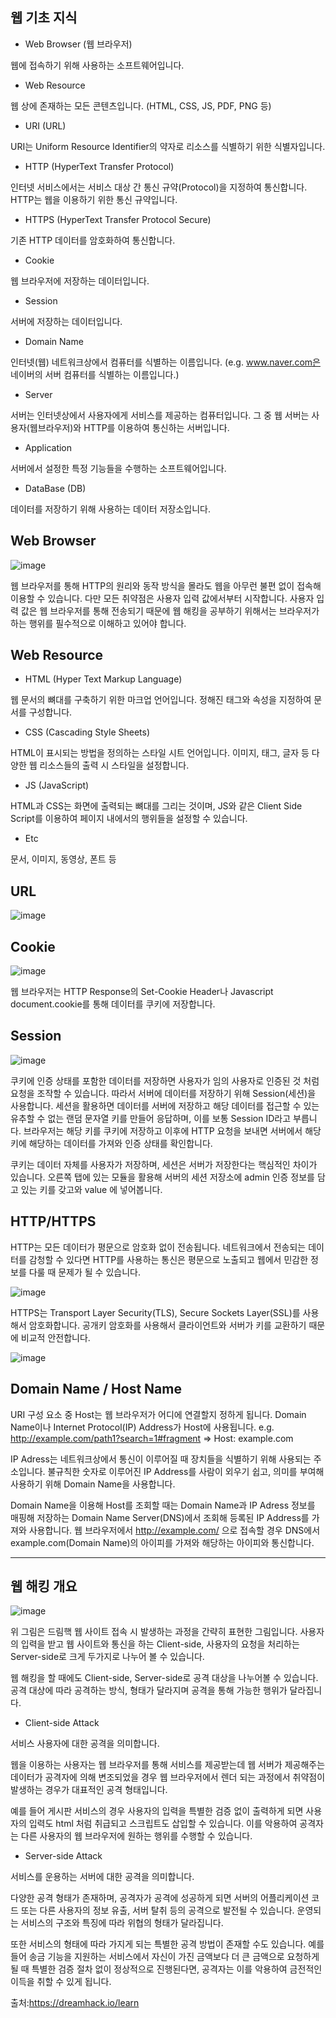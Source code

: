 <h2>웹 기초 지식</h2>

- Web Browser (웹 브라우저)

웹에 접속하기 위해 사용하는 소프트웨어입니다.

- Web Resource
  
웹 상에 존재하는 모든 콘텐츠입니다. (HTML, CSS, JS, PDF, PNG 등)

- URI (URL)

URI는 Uniform Resource Identifier의 약자로 리소스를 식별하기 위한 식별자입니다.

- HTTP (HyperText Transfer Protocol)

인터넷 서비스에서는 서비스 대상 간 통신 규약(Protocol)을 지정하여 통신합니다.
HTTP는 웹을 이용하기 위한 통신 규약입니다.

- HTTPS (HyperText Transfer Protocol Secure)

기존 HTTP 데이터를 암호화하여 통신합니다.

- Cookie

웹 브라우저에 저장하는 데이터입니다.

- Session

서버에 저장하는 데이터입니다.

- Domain Name

인터넷(웹) 네트워크상에서 컴퓨터를 식별하는 이름입니다. (e.g. www.naver.com은 네이버의 서버 컴퓨터를 식별하는 이름입니다.)

- Server

서버는 인터넷상에서 사용자에게 서비스를 제공하는 컴퓨터입니다.
그 중 웹 서버는 사용자(웹브라우저)와 HTTP를 이용하여 통신하는 서버입니다.

- Application

서버에서 설정한 특정 기능들을 수행하는 소프트웨어입니다.

- DataBase (DB)

데이터를 저장하기 위해 사용하는 데이터 저장소입니다.

<h2>Web Browser</h2>

![image](https://user-images.githubusercontent.com/62539341/95654387-a047c980-0b3a-11eb-8109-1c3360dcc762.png)

웹 브라우저를 통해 HTTP의 원리와 동작 방식을 몰라도 웹을 아무런 불편 없이 접속해 이용할 수 있습니다. 다만 모든 취약점은 사용자 입력 값에서부터 시작합니다. 사용자 입력 값은 웹 브라우저를 통해 전송되기 때문에 웹 해킹을 공부하기 위해서는 브라우저가 하는 행위를 필수적으로 이해하고 있어야 합니다.

<h2>Web Resource</h2>

- HTML (Hyper Text Markup Language)

웹 문서의 뼈대를 구축하기 위한 마크업 언어입니다.
정해진 태그와 속성을 지정하여 문서를 구성합니다.

- CSS (Cascading Style Sheets)

HTML이 표시되는 방법을 정의하는 스타일 시트 언어입니다.
이미지, 태그, 글자 등 다양한 웹 리소스들의 출력 시 스타일을 설정합니다.

- JS (JavaScript)

HTML과 CSS는 화면에 출력되는 뼈대를 그리는 것이며, JS와 같은 Client Side Script를 이용하여 페이지 내에서의 행위들을 설정할 수 있습니다.

- Etc

문서, 이미지, 동영상, 폰트 등


<h2>URL</h2>

![image](https://user-images.githubusercontent.com/62539341/95654463-1815f400-0b3b-11eb-94fd-3c57acde65e1.png)


<h2>Cookie</h2>

![image](https://user-images.githubusercontent.com/62539341/95654533-85298980-0b3b-11eb-87e5-7196233f83c9.png)

웹 브라우저는 HTTP Response의 Set-Cookie Header나 Javascript document.cookie를 통해 데이터를 쿠키에 저장합니다.

<h2>Session</h2>

![image](https://user-images.githubusercontent.com/62539341/95654561-b86c1880-0b3b-11eb-9bf1-49136ee0496d.png)

쿠키에 인증 상태를 포함한 데이터를 저장하면 사용자가 임의 사용자로 인증된 것 처럼 요청을 조작할 수 있습니다. 따라서 서버에 데이터를 저장하기 위해 Session(세션)을 사용합니다. 세션을 활용하면 데이터를 서버에 저장하고 해당 데이터를 접근할 수 있는 유추할 수 없는 랜덤 문자열 키를 만들어 응답하며, 이를 보통 Session ID라고 부릅니다. 브라우저는 해당 키를 쿠키에 저장하고 이후에 HTTP 요청을 보내면 서버에서 해당 키에 해당하는 데이터를 가져와 인증 상태를 확인합니다.

쿠키는 데이터 자체를 사용자가 저장하며, 세션은 서버가 저장한다는 핵심적인 차이가 있습니다. 오른쪽 탭에 있는 모듈을 활용해 서버의 세션 저장소에 admin 인증 정보를 담고 있는 키를 갖고와 value 에 넣어봅니다.

<h2>HTTP/HTTPS</h2>
HTTP는 모든 데이터가 평문으로 암호화 없이 전송됩니다. 네트워크에서 전송되는 데이터를 감청할 수 있다면 HTTP를 사용하는 통신은 평문으로 노출되고 웹에서 민감한 정보를 다룰 때 문제가 될 수 있습니다.

![image](https://user-images.githubusercontent.com/62539341/95654598-fe28e100-0b3b-11eb-98f3-3471e6f85a69.png)

HTTPS는 Transport Layer Security(TLS), Secure Sockets Layer(SSL)를 사용해서 암호화합니다. 공개키 암호화를 사용해서 클라이언트와 서버가 키를 교환하기 때문에 비교적 안전합니다.

![image](https://user-images.githubusercontent.com/62539341/95654604-097c0c80-0b3c-11eb-8664-bdfe00cca6b3.png)

<h2>Domain Name / Host Name</h2>

URI 구성 요소 중 Host는 웹 브라우저가 어디에 연결할지 정하게 됩니다. Domain Name이나 Internet Protocol(IP) Address가 Host에 사용됩니다.
e.g. http://example.com/path1?search=1#fragment => Host: example.com

IP Adress는 네트워크상에서 통신이 이루어질 때 장치들을 식별하기 위해 사용되는 주소입니다. 불규칙한 숫자로 이루어진 IP Address를 사람이 외우기 쉽고, 의미를 부여해 사용하기 위해 Domain Name을 사용합니다.

Domain Name을 이용해 Host를 조회할 때는 Domain Name과 IP Adress 정보를 매핑해 저장하는 Domain Name Server(DNS)에서 조회해 등록된 IP Address를 가져와 사용합니다. 웹 브라우저에서 http://example.com/ 으로 접속할 경우 DNS에서 example.com(Domain Name)의 아이피를 가져와 해당하는 아이피와 통신합니다.

---------------------------------------
<h2>웹 해킹 개요</h2>

![image](https://user-images.githubusercontent.com/62539341/95654671-87d8ae80-0b3c-11eb-93c5-4e0dca9f5c41.png)

위 그림은 드림핵 웹 사이트 접속 시 발생하는 과정을 간략히 표현한 그림입니다. 사용자의 입력을 받고 웹 사이트와 통신을 하는 Client-side, 사용자의 요청을 처리하는 Server-side로 크게 두가지로 나누어 볼 수 있습니다.

웹 해킹을 할 때에도 Client-side, Server-side로 공격 대상을 나누어볼 수 있습니다. 공격 대상에 따라 공격하는 방식, 형태가 달라지며 공격을 통해 가능한 행위가 달라집니다.

- Client-side Attack

서비스 사용자에 대한 공격을 의미합니다.

웹을 이용하는 사용자는 웹 브라우저를 통해 서비스를 제공받는데 웹 서버가 제공해주는 데이터가 공격자에 의해 변조되었을 경우 웹 브라우저에서 렌더 되는 과정에서 취약점이 발생하는 경우가 대표적인 공격 형태입니다.

예를 들어 게시판 서비스의 경우 사용자의 입력을 특별한 검증 없이 출력하게 되면 사용자의 입력도 html 처럼 취급되고 스크립트도 삽입할 수 있습니다. 이를 악용하여 공격자는 다른 사용자의 웹 브라우저에 원하는 행위를 수행할 수 있습니다.

- Server-side Attack

서비스를 운용하는 서버에 대한 공격을 의미합니다.

다양한 공격 형태가 존재하며, 공격자가 공격에 성공하게 되면 서버의 어플리케이션 코드 또는 다른 사용자의 정보 유출, 서버 탈취 등의 공격으로 발전될 수 있습니다. 운영되는 서비스의 구조와 특징에 따라 위협의 형태가 달라집니다.

또한 서비스의 형태에 따라 가지게 되는 특별한 공격 방법이 존재할 수도 있습니다. 예를 들어 송금 기능을 지원하는 서비스에서 자신이 가진 금액보다 더 큰 금액으로 요청하게 될 때 특별한 검증 절차 없이 정상적으로 진행된다면, 공격자는 이를 악용하여 금전적인 이득을 취할 수 있게 됩니다.

출처:https://dreamhack.io/learn